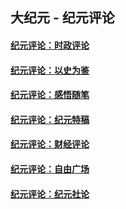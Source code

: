 ## 大纪元 - 纪元评论

#### [纪元评论：时政评论](indexes/nsc1025/README.md?10260330)
#### [纪元评论：以史为鉴](indexes/nsc1028/README.md?10260330)
#### [纪元评论：感悟随笔](indexes/nsc1035/README.md?10260330)
#### [纪元评论：纪元特稿](indexes/nsc424/README.md?10260330)
#### [纪元评论：财经评论](indexes/nsc1026/README.md?10260330)
#### [纪元评论：自由广场](indexes/nsc993/README.md?10260330)
#### [纪元评论：纪元社论](indexes/nsc422/README.md?10260330)
